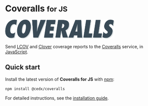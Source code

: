 # Coveralls <small>for JS</small>
![Coveralls](img/coveralls.png)

Send [LCOV](http://ltp.sourceforge.net/coverage/lcov.php) and [Clover](https://www.atlassian.com/software/clover) coverage reports to the [Coveralls](https://coveralls.io) service, in [JavaScript](https://developer.mozilla.org/en-US/docs/Web/JavaScript).

## Quick start
Install the latest version of **Coveralls for JS** with [npm](https://www.npmjs.com):

```shell
npm install @cedx/coveralls
```

For detailed instructions, see the [installation guide](installation.md).
